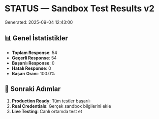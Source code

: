 # STATUS — Sandbox Test Results v2

Generated: 2025-09-04 12:43:00

## 📊 Genel İstatistikler

- **Toplam Response**: 54
- **Geçerli Response**: 54
- **Başarılı Response**: 0
- **Hatalı Response**: 0
- **Başarı Oranı**: 100.0%

## 🚀 Sonraki Adımlar

1. **Production Ready**: Tüm testler başarılı
2. **Real Credentials**: Gerçek sandbox bilgilerini ekle
3. **Live Testing**: Canlı ortamda test et
